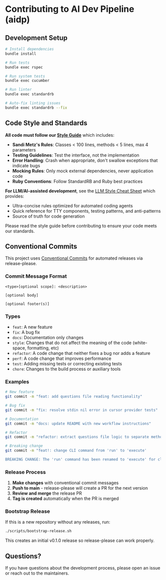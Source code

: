 # Contributing to AI Dev Pipeline (aidp)

## Development Setup

```bash
# Install dependencies
bundle install

# Run tests
bundle exec rspec

# Run system tests
bundle exec cucumber

# Run linter
bundle exec standardrb

# Auto-fix linting issues
bundle exec standardrb --fix
```

## Code Style and Standards

**All code must follow our [Style Guide](docs/STYLE_GUIDE.md)** which includes:

- **Sandi Metz's Rules**: Classes < 100 lines, methods < 5 lines, max 4 parameters
- **Testing Guidelines**: Test the interface, not the implementation
- **Error Handling**: Crash when appropriate, don't swallow exceptions that indicate bugs
- **Mocking Rules**: Only mock external dependencies, never application code
- **Ruby Conventions**: Follow StandardRB and Ruby best practices

**For LLM/AI-assisted development**, see the [LLM Style Cheat Sheet](docs/LLM_STYLE_GUIDE.md) which provides:

- Ultra-concise rules optimized for automated coding agents
- Quick reference for TTY components, testing patterns, and anti-patterns
- Source of truth for code generation

Please read the style guide before contributing to ensure your code meets our standards.

## Conventional Commits

This project uses [Conventional Commits](https://www.conventionalcommits.org/) for automated releases via release-please.

### Commit Message Format

```text
<type>[optional scope]: <description>

[optional body]

[optional footer(s)]
```

### Types

- `feat`: A new feature
- `fix`: A bug fix
- `docs`: Documentation only changes
- `style`: Changes that do not affect the meaning of the code (white-space, formatting, etc)
- `refactor`: A code change that neither fixes a bug nor adds a feature
- `perf`: A code change that improves performance
- `test`: Adding missing tests or correcting existing tests
- `chore`: Changes to the build process or auxiliary tools

### Examples

```bash
# New feature
git commit -m "feat: add questions file reading functionality"

# Bug fix
git commit -m "fix: resolve stdin nil error in cursor provider tests"

# Documentation
git commit -m "docs: update README with new workflow instructions"

# Refactor
git commit -m "refactor: extract questions file logic to separate method"

# Breaking change
git commit -m "feat!: change CLI command from 'run' to 'execute'

BREAKING CHANGE: The 'run' command has been renamed to 'execute' for clarity."
```

### Release Process

1. **Make changes** with conventional commit messages
2. **Push to main** - release-please will create a PR for the next version
3. **Review and merge** the release PR
4. **Tag is created** automatically when the PR is merged

### Bootstrap Release

If this is a new repository without any releases, run:

```bash
./scripts/bootstrap-release.sh
```

This creates an initial v0.1.0 release so release-please can work properly.

## Questions?

If you have questions about the development process, please open an issue or reach out to the maintainers.
